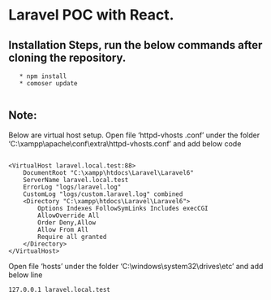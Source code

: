 # Laravel POC with React.

## Installation Steps, run the below commands after cloning the repository.
```
   * npm install
   * comoser update
   
```

## Note: 
Below are virtual host setup. 
Open file ‘httpd-vhosts .conf’ under the folder ‘C:\xampp\apache\conf\extra\httpd-vhosts.conf’ and add below code  
```

<VirtualHost laravel.local.test:88>
    DocumentRoot "C:\xampp\htdocs\Laravel\Laravel6"
    ServerName laravel.local.test
    ErrorLog "logs/laravel.log"
    CustomLog "logs/custom.laravel.log" combined
    <Directory "C:\xampp\htdocs\Laravel\Laravel6">
        Options Indexes FollowSymLinks Includes execCGI
        AllowOverride All
        Order Deny,Allow
        Allow From All
        Require all granted
    </Directory>
</VirtualHost>

```

Open file ‘hosts’ under the folder ‘C:\windows\system32\drives\etc’ and add below line 
```
127.0.0.1 laravel.local.test 

```

